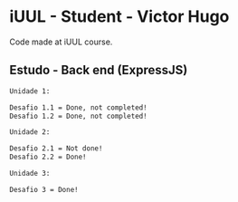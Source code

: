 # iUUL - Student - Victor Hugo
Code made at iUUL course.

## Estudo - Back end (ExpressJS)
```bash
Unidade 1:

Desafio 1.1 = Done, not completed!
Desafio 1.2 = Done, not completed!
```
```bash
Unidade 2:

Desafio 2.1 = Not done!
Desafio 2.2 = Done!
```
```bash
Unidade 3:

Desafio 3 = Done!
```